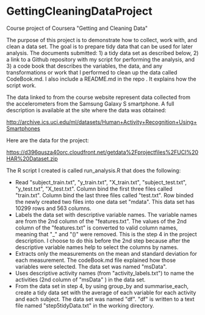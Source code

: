 # GettingCleaningDataProject
Course project of Coursera "Getting and Cleaning Data"

The purpose of this project is to demonstrate how to collect, work with, and clean a data set. The goal is to prepare tidy data that can be used for later analysis. The documents submitted: 1) a tidy data set as described below, 2) a link to a Github repository with my script for performing the analysis, and 3) a code book that describes the variables, the data, and any transformations or work that I performed to clean up the data called CodeBook.md. I also include a README.md in the repo . It explains how the script work.  

The data linked to from the course website represent data collected from the accelerometers from the Samsung Galaxy S smartphone. A full description is available at the site where the data was obtained: 

http://archive.ics.uci.edu/ml/datasets/Human+Activity+Recognition+Using+Smartphones 

Here are the data for the project: 

https://d396qusza40orc.cloudfront.net/getdata%2Fprojectfiles%2FUCI%20HAR%20Dataset.zip 

The R script I created is called run_analysis.R that does the following: 
* Read "subject_train.txt", "y_train.txt", "X_train.txt", "subject_test.txt", "y_test.txt", "X_test.txt". Column bind the first three files called "train.txt". Column bind the last three files called "test.txt". Row binded the newly created two files into one data set "mdata". This data set has 10299 rows and 563 columns.
* Labels the data set with descriptive variable names. The variable names are from the 2nd column of the "features.txt". The values of the 2nd column of the "features.txt" is converted to valid column names, meaning that "_" and "()" were removed. This is the step 4 in the project description. I choose to do this before the 2nd step because after the descriptive variable names help to select the columns by names. 
* Extracts only the measurements on the mean and standard deviation for each measurement. The codeBook.md file explained how those variables were selected. The data set was named "msData".
* Uses descriptive activity names (from "activity_labels.txt") to name the activities (2nd column of "msData" ) in the data set.
* From the data set in step 4, by using group_by and summarise_each, create a tidy data set with the average of each variable for each activity and each subject. The data set was named "df". "df" is written to a text file named "step5tidyData.txt" in the working directory. 
